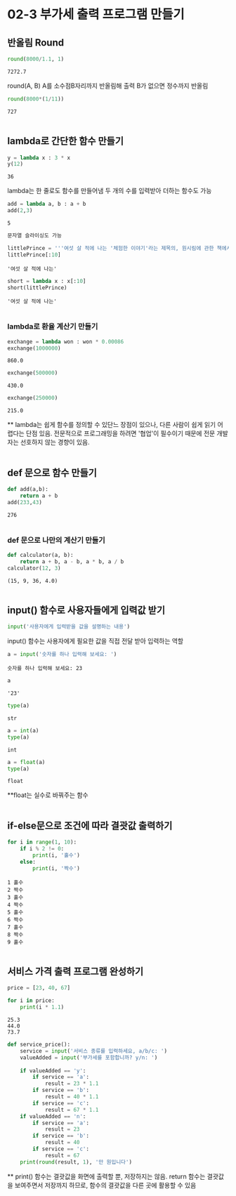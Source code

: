 # 02-3 부가세 출력 프로그램 만들기

## 반올림 Round 


```python
round(8000/1.1, 1)

```




    7272.7



round(A, B) A를 소수점B자리까지 반올림해 출력
B가 없으면 정수까지 반올림


```python
round(8000*(1/11))
```




    727




```python

```

## lambda로 간단한 함수 만들기


```python
y = lambda x : 3 * x
y(12)
```




    36



lambda는 한 줄로도 함수를 만들어냄
두 개의 수를 입력받아 더하는 함수도 가능


```python
add = lambda a, b : a + b
add(2,3)
```




    5




```python
문자열 슬라이싱도 가능
```


```python
littlePrince = '''여섯 살 적에 나는 '체험한 이야기'라는 제목의, 원시림에 관한 책에서 기막한 그림 하나를 본 적이 있다. '''
littlePrince[:10]
```




    '여섯 살 적에 나는'




```python
short = lambda x : x[:10]
short(littlePrince)
```




    '여섯 살 적에 나는'




```python

```

### lambda로 환율 계산기 만들기


```python
exchange = lambda won : won * 0.00086
exchange(1000000)
```




    860.0




```python
exchange(500000)
```




    430.0




```python
exchange(250000)
```




    215.0



** lambda는 쉽게 함수를 정의할 수 있단느 장점이 있으나, 다른 사람이 쉽게 읽기 어렵다는 단점 있음.
전문적으로 프로그래밍을 하려면 '협업'이 필수이기 때문에 전문 개발자는 선호하지 않는 경향이 있음.


```python

```

## def 문으로 함수 만들기


```python
def add(a,b):
    return a + b
add(233,43)
```




    276




```python

```

### def 문으로 나만의 계산기 만들기


```python
def calculator(a, b):
    return a + b, a - b, a * b, a / b
calculator(12, 3)
```




    (15, 9, 36, 4.0)




```python

```

## input() 함수로 사용자들에게 입력값 받기


```python
input('사용자에게 입력받을 값을 설명하는 내용')
```

input() 함수는 사용자에게 필요한 값을 직접 전달 받아 입력하는 역할


```python
a = input('숫자를 하나 입력해 보세요: ')
```

    숫자를 하나 입력해 보세요: 23
    


```python
a
```




    '23'




```python
type(a)
```




    str




```python
a = int(a)
type(a)
```




    int




```python
a = float(a)
type(a)
```




    float



**float는 실수로 바꿔주는 함수


```python

```

## if-else문으로 조건에 따라 결괏값 출력하기


```python
for i in range(1, 10):
    if i % 2 != 0:
        print(i, '홀수')
    else:
        print(i, '짝수')
```

    1 홀수
    2 짝수
    3 홀수
    4 짝수
    5 홀수
    6 짝수
    7 홀수
    8 짝수
    9 홀수
    


```python

```

## 서비스 가격 출력 프로그램 완성하기


```python
price = [23, 40, 67]
```


```python
for i in price:
    print(i * 1.1)
```

    25.3
    44.0
    73.7
    


```python
def service_price():
    service = input('서비스 종류를 입력하세요, a/b/c: ')
    valueAdded = input('부가세를 포함합니까? y/n: ')
        
    if valueAdded == 'y': 
        if service == 'a':
            result = 23 * 1.1
        if service == 'b':
            result = 40 * 1.1
        if service == 'c':
            result = 67 * 1.1
    if valueAdded == 'n': 
        if service == 'a':
            result = 23 
        if service == 'b':
            result = 40 
        if service == 'c':
            result = 67 
    print(round(result, 1), '만 원입니다')
```

** print() 함수는 결괏값을 화면에 출력할 뿐, 저장하지는 않음.
return 함수는 결괏값을 보여주면서 저장까지 하므로, 함수의 결괏값을 다른 곳에 활용할 수 있음
